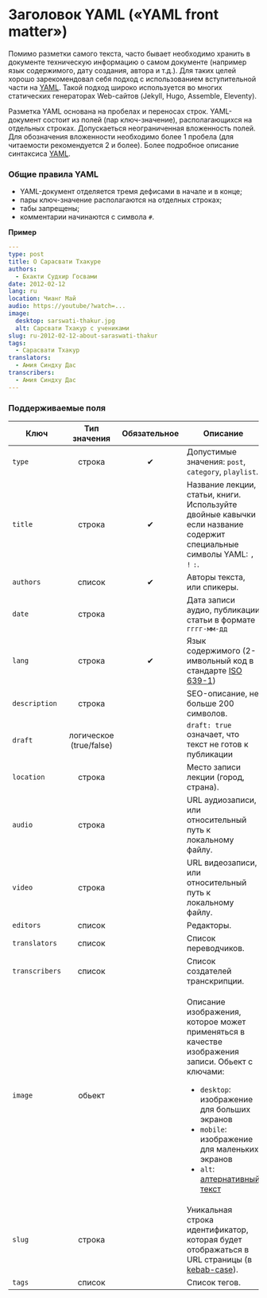 # Заголовок YAML («YAML front matter»)

Помимо разметки самого текста, часто бывает необходимо хранить в документе техническую информацию о самом документе (например язык содержимого, дату создания, автора и т.д.). Для таких целей хорошо зарекомендовал себя подход с использованием вступительной части на [YAML](https://ru.wikipedia.org/wiki/YAML). Такой подход широко используется во многих статических генераторах Web-сайтов (Jekyll, Hugo, Assemble, Eleventy).

Разметка YAML основана на пробелах и переносах строк. YAML-документ состоит из полей (пар ключ-значение), располагающихся на отдельных строках. Допускаеться неограниченная вложенность полей. Для обозначения вложенности необходимо более 1 пробела (для читаемости рекомендуется 2 и более). Более подробное описание синтаксиса [YAML](https://www.cloudbees.com/blog/yaml-tutorial-everything-you-need-get-started).

### **Общие правила YAML**

* YAML-документ отделяется тремя дефисами в начале и в конце;
* пары ключ-значение располагаются на отделных строках;
* табы запрещены;
* комментарии начинаются с символа `#`.

**Пример**

```yaml
---
type: post
title: О Сарасвати Тхакуре
authors: 
  - Бхакти Судхир Госвами
date: 2012-02-12
lang: ru
location: Чианг Май
audio: https://youtube/?watch=...
image: 
  desktop: sarswati-thakur.jpg
  alt: Сарсвати Тхакур с учениками
slug: ru-2012-02-12-about-saraswati-thakur
tags:
  - Сарасвати Тхакур
translators:
  - Амия Синдху Дас
transcribers:
  - Амия Синдху Дас
---
```

### **Поддерживаемые поля**

<table><thead><tr><th width="182">Ключ</th><th width="146" align="center">Тип значения</th><th width="128" align="center">Обязательное</th><th>Описание</th></tr></thead><tbody><tr><td><code>type</code></td><td align="center">строка</td><td align="center">✔</td><td>Допустимые значения: <code>post</code>, <code>category</code>, <code>playlist</code>.</td></tr><tr><td><code>title</code></td><td align="center">строка</td><td align="center">✔</td><td>Название лекции, статьи, книги. Используйте двойные кавычки если название содержит специальные символы YAML: <code>,</code> <code>!</code> <code>:</code>.</td></tr><tr><td><code>authors</code></td><td align="center">список</td><td align="center">✔</td><td>Авторы текста, или спикеры.</td></tr><tr><td><code>date</code></td><td align="center">строка</td><td align="center"></td><td>Дата записи аудио, публикации статьи в формате <code>гггг-мм-дд</code></td></tr><tr><td><code>lang</code></td><td align="center">строка</td><td align="center">✔</td><td>Язык содержимого (2-имвольный код в стандарте <a href="https://en.wikipedia.org/wiki/List_of_ISO_639-1_codes">ISO 639-1</a>)</td></tr><tr><td><code>description</code></td><td align="center">строка</td><td align="center"></td><td>SEO-описание, не больше 200 символов.</td></tr><tr><td><code>draft</code></td><td align="center">логическое (true/false)</td><td align="center"></td><td><code>draft: true</code> означает, что текст не готов к публикации</td></tr><tr><td><code>location</code></td><td align="center">строка</td><td align="center"></td><td>Место записи лекции (город, страна).</td></tr><tr><td><code>audio</code></td><td align="center">строка</td><td align="center"></td><td>URL аудиозаписи, или относительный путь к локальному файлу.</td></tr><tr><td><code>video</code></td><td align="center">строка</td><td align="center"></td><td>URL видеозаписи, или относительный путь к локальному файлу.</td></tr><tr><td><code>editors</code></td><td align="center">список</td><td align="center"></td><td>Редакторы.</td></tr><tr><td><code>translators</code></td><td align="center">список</td><td align="center"></td><td>Список переводчиков.</td></tr><tr><td><code>transcribers</code></td><td align="center">список</td><td align="center"></td><td>Список создателей транскрипции.</td></tr><tr><td><code>image</code></td><td align="center">обьект</td><td align="center"></td><td><p>Описание изображения, которое может применяться в качестве изображения записи. Обьект с ключами:</p><ul><li><code>desktop</code>: изображение для больших экранов </li><li><code>mobile</code>: изображение для маленьких экранов</li><li><code>alt</code>: <a href="https://htmlacademy.ru/blog/html/alt-text">алтернативный текст</a></li></ul></td></tr><tr><td><code>slug</code></td><td align="center">строка</td><td align="center"></td><td>Уникальная строка идентификатор, которая будет отображаться в URL страницы (в <a href="https://medium.com/@alivander/camel-pascal-snake-case-%D0%B8-%D0%B4%D1%80%D1%83%D0%B3%D0%B8%D0%B5-%D1%81%D1%82%D0%B8%D0%BB%D0%B8-%D0%BD%D0%B0%D0%BF%D0%B8%D1%81%D0%B0%D0%BD%D0%B8%D1%8F-288ec62ca0d0">kebab-case</a>).</td></tr><tr><td><code>tags</code></td><td align="center">список</td><td align="center"></td><td>Список тегов.</td></tr></tbody></table>

